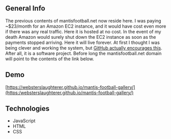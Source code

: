 ## General Info
The previous contents of mantisfootball.net now reside here. I was paying ~$23/month for an Amazon EC2 instance, and it would have cost even more if there was any real traffic. Here it is hosted at no cost. In the event of my death Amazon would surely shut down the EC2 instance as soon as the payments stopped arriving. Here it will live forever. At first I thought I was being clever and working the system, but [GitHub actually encourages this](https://pages.github.com/). After all, it is a software project. Before long the mantisfootball.net domain will point to the contents of the link below.

## Demo
[https://websterslaughterer.github.io/mantis-football-gallery/](https:/websterslaughterer.github.io/mantis-football-gallery/)

## Technologies
* JavaScript
* HTML
* CSS

